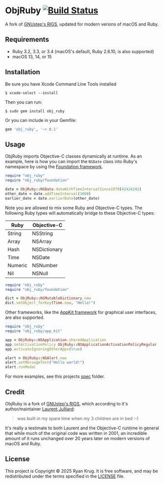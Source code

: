 # ObjRuby [![Build Status](https://github.com/keegnotrub/obj-ruby/actions/workflows/ci.yml/badge.svg?branch=main)](https://github.com/keegnotrub/obj-ruby/actions?query=workflow%3Aci+branch%3Amain)

A fork of [GNUstep's RIGS](https://github.com/gnustep/libs-ruby), updated for modern verions of macOS and Ruby.

## Requirements

- Ruby 3.2, 3.3, or 3.4 (macOS's default, Ruby 2.6.10, is also supported)
- macOS 13, 14, or 15

## Installation

Be sure you have Xcode Command Line Tools installed

    $ xcode-select --install

Then you can run: 

    $ sudo gem install obj_ruby

Or you can include in your Gemfile:

```ruby
gem 'obj_ruby', '~> 0.1'
```

## Usage

ObjRuby imports Objective-C classes dynamically at runtime. As an example, here is how you can import the `NSDate` class into Ruby's namespace by using the [Foundation framework](https://developer.apple.com/documentation/foundation?language=objc).

``` ruby
require "obj_ruby"
require "obj_ruby/foundation"

date = ObjRuby::NSDate.dateWithTimeIntervalSince1970(42424242)
other_date = date.addTimeInterval(1000)
earlier_date = date.earlierDate(other_date)
```

Note you are allowed to mix some Ruby and Objective-C types. The following Ruby types will automatically bridge to these Objective-C types:

| Ruby          | Objective-C   |
| ------------- | ------------- |
| String        | NSString      |
| Array         | NSArray       |
| Hash          | NSDictionary  |
| Time          | NSDate        |
| Numeric       | NSNumber      |
| Nil           | NSNull        |

``` ruby
require "obj_ruby"
require "obj_ruby/foundation"

dict = ObjRuby::NSMutableDictionary.new
dict.setObject_forKey(Time.now, "Hello!")
```

Other frameworks, like the [AppKit framework](https://developer.apple.com/documentation/appkit?language=objc) for graphical user interfaces, are also supported.

``` ruby
require "obj_ruby"
require "obj_ruby/app_kit"

app = ObjRuby::NSApplication.sharedApplication
app.setActivationPolicy ObjRuby::NSApplicationActivationPolicyRegular
app.activateIgnoringOtherApps(true)

alert = ObjRuby::NSAlert.new
alert.setMessageText("Hello world!")
alert.runModal
```

For more examples, see this projects [spec](https://github.com/keegnotrub/obj-ruby/tree/main/spec) folder.

## Credit

ObjRuby is a fork of [GNUstep's RIGS](https://github.com/gnustep/libs-ruby), which according to it's author/maintainer [Laurent Julliard](https://github.com/ljulliar):

>  was built in my spare time when my 3 children are in bed :-)

It's really a testimate to both Laurent and the Objective-C runtime in general that while much of the original code was written in 2001, an incredible amount of it runs unchanged over 20 years later on modern versions of macOS and Ruby.

## License

This project is Copyright © 2025 Ryan Krug. It is free software, and may be redistributed under the terms specified in the [LICENSE](https://github.com/keegnotrub/obj-ruby/blob/main/LICENSE) file.
